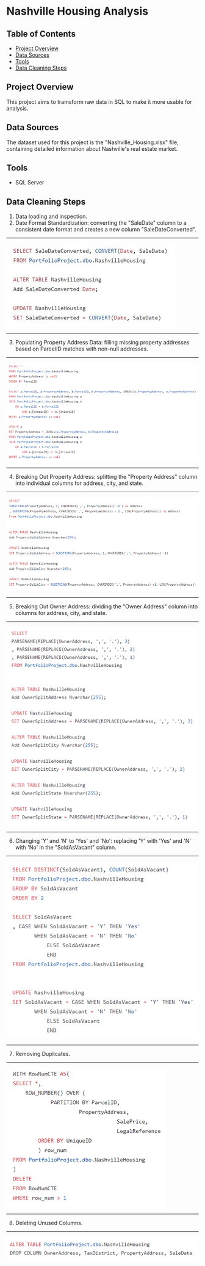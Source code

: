 # Nashville Housing Analysis

<h2>Table of Contents</h2>

- [Project Overview](#project-overview)
- [Data Sources](#data-sources)
- [Tools](#tools)
- [Data Cleaning Steps](#data-cleaning-steps)

<h2>Project Overview</h2>
This project aims to tramsform raw data in SQL to make it more usable for analysis.

<h2>Data Sources</h2>
The dataset used for this project is the "Nashville_Housing.xlsx" file, containing detailed information about Nashville's real estate market.

<h2>Tools</h2>

- SQL Server

<h2>Data Cleaning Steps</h2>

1. Data loading and inspection.
2. Date Format Standardization: converting the "SaleDate" column to a consistent date format and creates a new column "SaleDateConverted".
---

![](Standardizing_Date_Format.jpg)

---

3. Populating Property Address Data: filling missing property addresses based on ParcelID matches with non-null addresses.

---
![](Populating_Property_Address_Data.jpg)

---

4. Breaking Out Property Address: splitting the "Property Address" column into individual columns for address, city, and state.

---
![](Property_Address.jpg)

---
5. Breaking Out Owner Address: dividing the "Owner Address" column into columns for address, city, and state.

---
![](Owner_Address.jpg)

---
6. Changing 'Y' and 'N' to 'Yes' and 'No': replacing 'Y' with 'Yes' and 'N' with 'No' in the "SoldAsVacant" column.

---
![](Changing_Y_N.jpg)

---
7. Removing Duplicates.

---
![](Removing_Duplicates.jpg)

---
8. Deleting Unused Columns.

---
![](Deleting_Columns.jpg)


